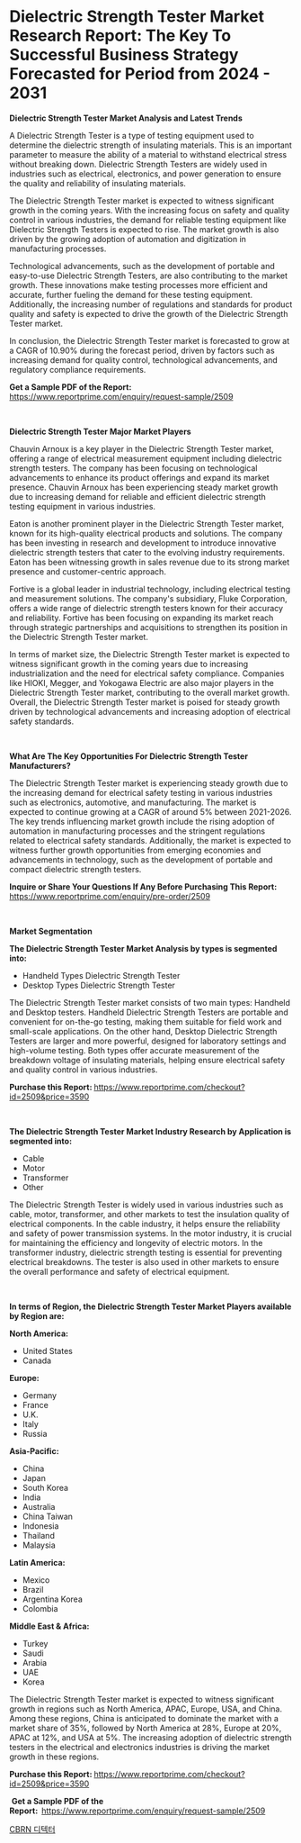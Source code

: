 <p><h1>Dielectric Strength Tester Market Research Report: The Key To Successful Business Strategy Forecasted for Period from 2024 - 2031</h1></p><p><strong>Dielectric Strength Tester Market Analysis and Latest Trends</strong></p>
<p><p>A Dielectric Strength Tester is a type of testing equipment used to determine the dielectric strength of insulating materials. This is an important parameter to measure the ability of a material to withstand electrical stress without breaking down. Dielectric Strength Testers are widely used in industries such as electrical, electronics, and power generation to ensure the quality and reliability of insulating materials.</p><p>The Dielectric Strength Tester market is expected to witness significant growth in the coming years. With the increasing focus on safety and quality control in various industries, the demand for reliable testing equipment like Dielectric Strength Testers is expected to rise. The market growth is also driven by the growing adoption of automation and digitization in manufacturing processes.</p><p>Technological advancements, such as the development of portable and easy-to-use Dielectric Strength Testers, are also contributing to the market growth. These innovations make testing processes more efficient and accurate, further fueling the demand for these testing equipment. Additionally, the increasing number of regulations and standards for product quality and safety is expected to drive the growth of the Dielectric Strength Tester market.</p><p>In conclusion, the Dielectric Strength Tester market is forecasted to grow at a CAGR of 10.90% during the forecast period, driven by factors such as increasing demand for quality control, technological advancements, and regulatory compliance requirements.</p></p>
<p><strong>Get a Sample PDF of the Report:&nbsp;</strong> <a href="https://www.reportprime.com/enquiry/request-sample/2509">https://www.reportprime.com/enquiry/request-sample/2509</a></p>
<p>&nbsp;</p>
<p><strong>Dielectric Strength Tester Major Market Players</strong></p>
<p><p>Chauvin Arnoux is a key player in the Dielectric Strength Tester market, offering a range of electrical measurement equipment including dielectric strength testers. The company has been focusing on technological advancements to enhance its product offerings and expand its market presence. Chauvin Arnoux has been experiencing steady market growth due to increasing demand for reliable and efficient dielectric strength testing equipment in various industries.</p><p>Eaton is another prominent player in the Dielectric Strength Tester market, known for its high-quality electrical products and solutions. The company has been investing in research and development to introduce innovative dielectric strength testers that cater to the evolving industry requirements. Eaton has been witnessing growth in sales revenue due to its strong market presence and customer-centric approach.</p><p>Fortive is a global leader in industrial technology, including electrical testing and measurement solutions. The company's subsidiary, Fluke Corporation, offers a wide range of dielectric strength testers known for their accuracy and reliability. Fortive has been focusing on expanding its market reach through strategic partnerships and acquisitions to strengthen its position in the Dielectric Strength Tester market.</p><p>In terms of market size, the Dielectric Strength Tester market is expected to witness significant growth in the coming years due to increasing industrialization and the need for electrical safety compliance. Companies like HIOKI, Megger, and Yokogawa Electric are also major players in the Dielectric Strength Tester market, contributing to the overall market growth. Overall, the Dielectric Strength Tester market is poised for steady growth driven by technological advancements and increasing adoption of electrical safety standards.</p></p>
<p>&nbsp;</p>
<p><strong>What Are The Key Opportunities For Dielectric Strength Tester Manufacturers?</strong></p>
<p><p>The Dielectric Strength Tester market is experiencing steady growth due to the increasing demand for electrical safety testing in various industries such as electronics, automotive, and manufacturing. The market is expected to continue growing at a CAGR of around 5% between 2021-2026. The key trends influencing market growth include the rising adoption of automation in manufacturing processes and the stringent regulations related to electrical safety standards. Additionally, the market is expected to witness further growth opportunities from emerging economies and advancements in technology, such as the development of portable and compact dielectric strength testers.</p></p>
<p><strong>Inquire or Share Your Questions If Any Before Purchasing This Report:</strong> <a href="https://www.reportprime.com/enquiry/pre-order/2509">https://www.reportprime.com/enquiry/pre-order/2509</a></p>
<p>&nbsp;</p>
<p><strong>Market Segmentation</strong></p>
<p><strong>The Dielectric Strength Tester Market Analysis by types is segmented into:</strong></p>
<p><ul><li>Handheld Types Dielectric Strength Tester</li><li>Desktop Types Dielectric Strength Tester</li></ul></p>
<p><p>The Dielectric Strength Tester market consists of two main types: Handheld and Desktop testers. Handheld Dielectric Strength Testers are portable and convenient for on-the-go testing, making them suitable for field work and small-scale applications. On the other hand, Desktop Dielectric Strength Testers are larger and more powerful, designed for laboratory settings and high-volume testing. Both types offer accurate measurement of the breakdown voltage of insulating materials, helping ensure electrical safety and quality control in various industries.</p></p>
<p><strong>Purchase this Report:&nbsp;</strong><a href="https://www.reportprime.com/checkout?id=2509&price=3590">https://www.reportprime.com/checkout?id=2509&price=3590</a></p>
<p>&nbsp;</p>
<p><strong>The Dielectric Strength Tester Market Industry Research by Application is segmented into:</strong></p>
<p><ul><li>Cable</li><li>Motor</li><li>Transformer</li><li>Other</li></ul></p>
<p><p>The Dielectric Strength Tester is widely used in various industries such as cable, motor, transformer, and other markets to test the insulation quality of electrical components. In the cable industry, it helps ensure the reliability and safety of power transmission systems. In the motor industry, it is crucial for maintaining the efficiency and longevity of electric motors. In the transformer industry, dielectric strength testing is essential for preventing electrical breakdowns. The tester is also used in other markets to ensure the overall performance and safety of electrical equipment.</p></p>
<p>&nbsp;</p>
<p><strong>In terms of Region, the Dielectric Strength Tester Market Players available by Region are:</strong></p>
<p>
    <p> <strong> North America: </strong>
        <ul>
            <li>United States</li>
            <li>Canada</li>
        </ul>
        </p> 
    <p> <strong> Europe: </strong>
        <ul>
            <li>Germany</li>
            <li>France</li>
            <li>U.K.</li>
            <li>Italy</li>
            <li>Russia</li>
        </ul>
        </p> 
    <p> <strong> Asia-Pacific: </strong>
        <ul>
            <li>China</li>
            <li>Japan</li>
            <li>South Korea</li>
            <li>India</li>
            <li>Australia</li>
            <li>China Taiwan</li>
            <li>Indonesia</li>
            <li>Thailand</li>
            <li>Malaysia</li>
        </ul>
        </p> 
    <p> <strong> Latin America: </strong>
        <ul>
            <li>Mexico</li>
            <li>Brazil</li>
            <li>Argentina Korea</li>
            <li>Colombia</li>
        </ul>
        </p> 
    <p> <strong> Middle East & Africa: </strong>
        <ul>
            <li>Turkey</li>
            <li>Saudi</li>
            <li>Arabia</li>
            <li>UAE</li>
            <li>Korea</li>
        </ul>
    </p>
    </p>
<p><p>The Dielectric Strength Tester market is expected to witness significant growth in regions such as North America, APAC, Europe, USA, and China. Among these regions, China is anticipated to dominate the market with a market share of 35%, followed by North America at 28%, Europe at 20%, APAC at 12%, and USA at 5%. The increasing adoption of dielectric strength testers in the electrical and electronics industries is driving the market growth in these regions.</p></p>
<p><strong>Purchase this Report: </strong><a href="https://www.reportprime.com/checkout?id=2509&price=3590">https://www.reportprime.com/checkout?id=2509&price=3590</a></p>
<p>&nbsp;<strong>Get a Sample PDF of the Report:&nbsp;&nbsp;</strong><a href="https://www.reportprime.com/enquiry/request-sample/2509">https://www.reportprime.com/enquiry/request-sample/2509</a></p>
<p><strong></strong></p>
<p><p><a href="https://medium.com/@goonfghyt6587/cbrn-%EA%B0%90%EC%A7%80%EA%B8%B0-%EC%8B%9C%EC%9E%A5-%EC%A0%90%EC%9C%A0%EC%9C%A8-%EB%B3%80%ED%99%94-%EB%B0%8F-%EC%8B%9C%EC%9E%A5-%EC%84%B1%EC%9E%A5-%EC%A0%84%EB%A7%9D-2024-2031-36b2f190fab6">CBRN 디텍터</a></p></p>